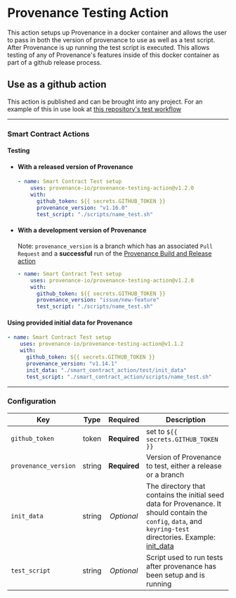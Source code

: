# Provenance Testing Action
This action setups up Provenance in a docker container and allows the user to pass in both the version of provenance to use as well as a test script.  After Provenance is up running the test script is executed.  This allows testing of any of Provenance's features inside of this docker container as part of a github release process.

## Use as a github action
This action is published and can be brought into any project.
For an example of this in use look at [this repository's test workflow](https://github.com/provenance-io/provenance-testing-action/blob/main/.github/workflows/test.yml#L24)

---

### Smart Contract Actions

#### Testing

- #### With a released version of Provenance
    ```yaml
    - name: Smart Contract Test setup
        uses: provenance-io/provenance-testing-action@v1.2.0
        with:
          github_token: ${{ secrets.GITHUB_TOKEN }}
          provenance_version: "v1.16.0"
          test_script: "./scripts/name_test.sh"
    ```

- #### With a development version of Provenance
    Note: `provenance_version` is a branch which has an associated `Pull Request` and a **successful** run of the [Provenance Build and Release action](https://github.com/provenance-io/provenance/actions/workflows/release.yml)
    ```yaml
    - name: Smart Contract Test setup
        uses: provenance-io/provenance-testing-action@v1.2.0
        with:
          github_token: ${{ secrets.GITHUB_TOKEN }}
          provenance_version: "issue/new-feature"
          test_script: "./scripts/name_test.sh"
    ```

#### Using provided initial data for Provenance
```yaml
- name: Smart Contract Test setup
    uses: provenance-io/provenance-testing-action@v1.1.2
    with:
      github_token: ${{ secrets.GITHUB_TOKEN }}
      provenance_version: "v1.14.1"
      init_data: "./smart_contract_action/test/init_data"
      test_script: "./smart_contract_action/scripts/name_test.sh"
```

---

### Configuration

| Key                  |  Type   |   Required   | Description                                                                                                                                                                                              |
|----------------------|:-------:|:------------:|----------------------------------------------------------------------------------------------------------------------------------------------------------------------------------------------------------|
| `github_token`       |  token  | **Required** | set to `${{ secrets.GITHUB_TOKEN }}`                                                                                                                                                                     |
| `provenance_version` | string  | **Required** | Version of Provenance to test, either a release or a branch                                                                                                                                              |
| `init_data`          | string  |  *Optional*  | The directory that contains the initial seed data for Provenance. It should contain the `config`, `data`, and `keyring-test` directories. Example: [init_data](smart-contract-action%2Ftest%2Finit_data) |
| `test_script`        | string  |  *Optional*  | Script used to run tests after provenance has been setup and is running                                                                                                                                  |
